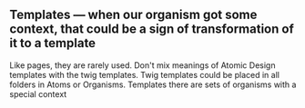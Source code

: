## Templates — when our organism got some context, that could be a sign of transformation of it to a template

Like pages, they are rarely used. Don't mix meanings of Atomic Design templates with
the twig templates. Twig templates could be placed in all folders in Atoms or Organisms. Templates there are sets of organisms with a special context

